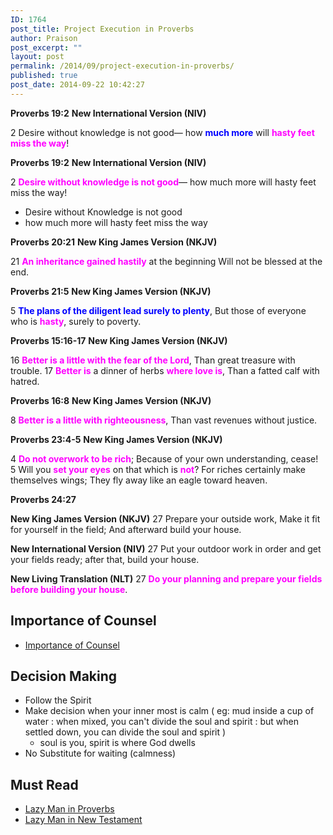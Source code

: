 ```yaml
---
ID: 1764
post_title: Project Execution in Proverbs
author: Praison
post_excerpt: ""
layout: post
permalink: /2014/09/project-execution-in-proverbs/
published: true
post_date: 2014-09-22 10:42:27
---
```

<strong>Proverbs 19:2</strong>
<strong>New International Version (NIV)</strong>

2 Desire without knowledge is not good—
how <span style="color: #0000ff;"><strong>much more</strong> </span>will <span style="color: #ff00ff;"><strong>hasty feet miss the way</strong></span>!

<strong>Proverbs 19:2</strong>
<strong>New International Version (NIV)</strong>

2 <span style="color: #ff00ff;"><strong>Desire without knowledge is not good</strong></span>—
how much more will hasty feet miss the way!
<ul>
	<li>Desire without Knowledge is not good</li>
	<li>how much more will hasty feet miss the way</li>
</ul>
<strong>Proverbs 20:21</strong>
<strong> New King James Version (NKJV)</strong>

21 <span style="color: #ff00ff;"><strong>An inheritance gained hastily</strong> </span>at the beginning
Will not be blessed at the end.

<strong>Proverbs 21:5</strong>
<strong> New King James Version (NKJV)</strong>

5 <span style="color: #0000ff;"><strong>The plans of the diligent lead surely to plenty</strong></span>,
But those of everyone who is <span style="color: #ff00ff;"><strong>hasty</strong></span>, surely to poverty.

<strong>Proverbs 15:16-17</strong>
<strong>New King James Version (NKJV)</strong>

16 <span style="color: #ff00ff;"><strong>Better is a little with the fear of the Lord</strong></span>,
Than great treasure with trouble.
17 <span style="color: #ff00ff;"><strong>Better is</strong></span> a dinner of herbs <span style="color: #ff00ff;"><strong>where love is</strong></span>,
Than a fatted calf with hatred.

<strong>Proverbs 16:8</strong>
<strong>New King James Version (NKJV)</strong>

8 <span style="color: #ff00ff;"><strong>Better is a little with righteousness</strong></span>,
Than vast revenues without justice.

<strong>Proverbs 23:4-5</strong>
<strong> New King James Version (NKJV)</strong>

4 <span style="color: #ff00ff;"><strong>Do not overwork to be rich</strong></span>;
Because of your own understanding, cease!
5 Will you <span style="color: #ff00ff;"><strong>set your eyes</strong></span> on that which is <span style="color: #ff00ff;"><strong>not</strong></span>?
For riches certainly make themselves wings;
They fly away like an eagle toward heaven.

<strong>Proverbs 24:27</strong>

<strong>New King James Version (NKJV)</strong>
27 Prepare your outside work,
Make it fit for yourself in the field;
And afterward build your house.

<strong>New International Version (NIV)</strong>
27 Put your outdoor work in order and get your fields ready; after that, build your house.

<strong>New Living Translation (NLT)</strong>
27 <span style="color: #ff00ff;"><strong>Do your planning and prepare your fields before building your house</strong></span>.
<h2>Importance of Counsel</h2>
<ul>
	<li><a title="Importants of Counsel" href="http://biblerevelation.org/2014/09/11/importants-of-counsel/" target="_blank" rel="noopener noreferrer">Importance of Counsel</a></li>
</ul>
<h2>Decision Making</h2>
<ul>
	<li>Follow the Spirit</li>
	<li>Make decision when your inner most is calm ( eg: mud inside a cup of water : when mixed, you can't divide the soul and spirit : but when settled down, you can divide the soul and spirit )
<ul>
	<li>soul is you, spirit is where God dwells</li>
</ul>
</li>
	<li>No Substitute for waiting (calmness)</li>
</ul>
<h2><strong>Must Read </strong></h2>
<ul>
	<li><a title="Lazy man in Proverbs" href="http://biblerevelation.org/2014/09/10/lazy-man-proverbs/">Lazy Man in Proverbs</a></li>
	<li><a title="Lazy man in New Testament" href="http://biblerevelation.org/2014/09/10/lazy-man-new-testament/">Lazy Man in New Testament</a></li>
</ul>
&nbsp;